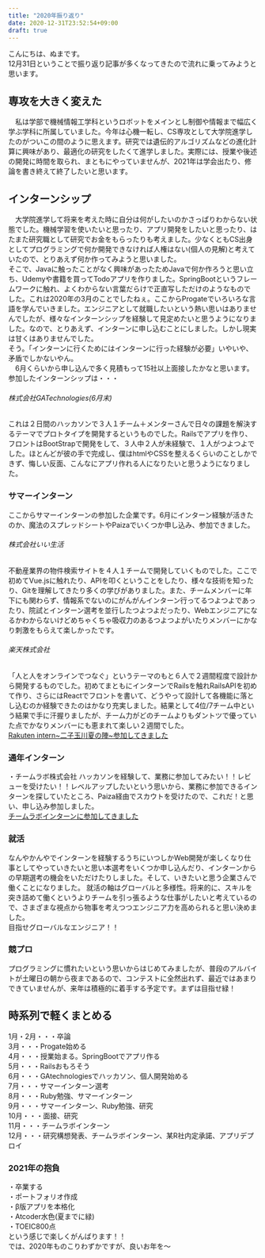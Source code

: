 ```yaml
---
title: "2020年振り返り"
date: 2020-12-31T23:52:54+09:00
draft: true
---
```


こんにちは、ぬまです。  
12月31日ということで振り返り記事が多くなってきたので流れに乗ってみようと思います。  
## 専攻を大きく変えた  
　私は学部で機械情報工学科というロボットをメインとし制御や情報まで幅広く学ぶ学科に所属していました。今年は心機一転し、CS専攻として大学院進学したのがついこの間のように思えます。研究では遺伝的アルゴリズムなどの進化計算に興味があり、最適化の研究をしたくて進学しました。実際には、授業や後述の開発に時間を取られ、まともにやっていませんが、2021年は学会出たり、修論を書き終えて終了したいと思います。  
## インターンシップ  
　大学院進学して将来を考えた時に自分は何がしたいのかさっぱりわからない状態でした。機械学習を使いたいと思ったり、アプリ開発をしたいと思ったり、はたまた研究職として研究でお金をもらったりも考えました。少なくともCS出身としてプログラミングで何か開発できなければ人権はない(個人の見解)と考えていたので、とりあえず何か作ってみようと思いました。  
そこで、Javaに触ったことがなく興味があったためJavaで何か作ろうと思い立ち、Udemyや書籍を買ってTodoアプリを作りました。SpringBootというフレームワークに触れ、よくわからない言葉だらけで正直写しただけのようなものでした。これは2020年の3月のことでしたねぇ。ここからProgateでいろいろな言語を学んでいきました。エンジニアとして就職したいという熱い思いはありませんでしたが、様々なインターンシップを経験して見定めたいと思うようになりました。なので、とりあえず、インターンに申し込むことにしました。しかし現実は甘くはありませんでした。  
そう。「インターンに行くためにはインターンに行った経験が必要」いやいや、矛盾でしかないやん。  
　6月くらいから申し込んで多く見積もって15社以上面接したかなと思います。参加したインターンシップは・・・  
###### 株式会社GATechnologies(6月末)  
これは２日間のハッカソンで３人１チーム＋メンターさんで日々の課題を解決するテーマでプロトタイプを開発するというものでした。Railsでアプリを作り、フロントはBootStrapで開発をして、３人中２人が未経験で、１人がつよつよでした。ほとんどが彼の手で完成し、僕はhtmlやCSSを整えるくらいのことしかできず、悔しい反面、こんなにアプリ作れる人になりたいと思うようになりました。  
### サマーインターン  
ここからサマーインターンの参加した企業です。6月にインターン経験が活きたのか、魔法のスプレッドシートやPaizaでいくつか申し込み、参加できました。  
###### 株式会社いい生活  
不動産業界の物件検索サイトを４人１チームで開発していくものでした。ここで初めてVue.jsに触れたり、APIを叩くということをしたり、様々な技術を知ったり、Gitを理解してきたり多くの学びがありました。また、チームメンバーに年下にも関わらず、情報系でないのにがんがんインターン行ってるつよつよであったり、院試とインターン選考を並行したつよつよだったり、Webエンジニアになるかわからないけどめちゃくちゃ吸収力のあるつよつよがいたりメンバーにかなり刺激をもらえて楽しかったです。  
###### 楽天株式会社  
「人と人をオンラインでつなぐ」というテーマのもと６人で２週間程度で設計から開発するものでした。初めてまともにインターンでRailsを触れRailsAPIを初めて作り、さらにはReactでフロントを書いて、どうやって設計して各機能に落とし込むのか経験できたのはかなり充実しました。結果として4位/7チーム中という結果で手に汗握りましたが、チーム力がどのチームよりもダントツで優っていた点でかなりメンバーにも恵まれて楽しい２週間でした。  
[Rakuten intern~二子玉川夏の陣~参加してきました](https://numa-blog.tokyo/posts/rakuten-intern/)

### 通年インターン
・チームラボ株式会社
ハッカソンを経験して、業務に参加してみたい！！レビューを受けたい！！レベルアップしたいという思いから、業務に参加できるインターンを探していたところ、Paiza経由でスカウトを受けたので、これだ！と思い、申し込み参加しました。  
[チームラボインターンに参加してきました](https://numa-blog.tokyo/posts/teamlab-intern/)


### 就活
なんやかんやでインターンを経験するうちにいつしかWeb開発が楽しくなり仕事としてやっていきたいと思い本選考をいくつか申し込んだり、インターンからの早期選考の機会をいただけたりしました。そして、いきたいと思う企業さんで働くことになりました。
就活の軸はグローバルと多様性。将来的に、スキルを突き詰めて働くというよりチームを引っ張るような仕事がしたいと考えているので、さまざまな視点から物事を考えつつエンジニア力を高められると思い決めました。  
目指せグローバルなエンジニア！！


### 競プロ
プログラミングに慣れたいという思いからはじめてみましたが、普段のアルバイトが土曜日の朝から夜まであるので、コンテストに全然出れず、最近ではあまりできていませんが、来年は積極的に着手する予定です。まずは目指せ緑！

## 時系列で軽くまとめる
1月・2月・・・卒論  
3月・・・Progate始める  
4月・・・授業始まる。SpringBootでアプリ作る  
5月・・・Railsおもろそう  
6月・・・GAtechnologiesでハッカソン、個人開発始める  
7月・・・サマーインターン選考  
8月・・・Ruby勉強、サマーインターン  
9月・・・サマーインターン、Ruby勉強、研究  
10月・・・面接、研究  
11月・・・チームラボインターン  
12月・・・研究構想発表、チームラボインターン、某R社内定承諾、アプリデプロイ  

### 2021年の抱負
・卒業する  
・ポートフォリオ作成  
・β版アプリを本格化  
・Atcoder水色(夏までに緑)  
・TOEIC800点  
という感じで楽しくがんばります！！  
では、2020年ものこりわずかですが、良いお年を〜  